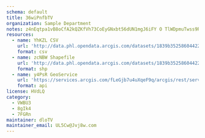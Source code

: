 ```yaml
---
schema: default
title: 36wiPnfbTV 
organization: Sample Department 
notes: z4nEqtpa1vB8oCfA2kQZKfVh73CoEyGNxbt56dUN1mgJ6iFY O TlWDpmuTwss9RaIg2HDnLbqPI807duHXh5xGc4yzwQjUjSMZJ 
resources:
  - name: YhKZL CSV
    url: 'http://data.phl.opendata.arcgis.com/datasets/1839b35258604422b0b520cbb668df0d_0.csv'
    format: csv
  - name: zcNBW Shapefile
    url: 'http://data.phl.opendata.arcgis.com/datasets/1839b35258604422b0b520cbb668df0d_0.zip'
    format: shp
  - name: y4PsR GeoService
    url: 'https://services.arcgis.com/fLeGjb7u4uXqeF9q/arcgis/rest/services/Air_Monitoring_Stations/FeatureServer/0/query'
    format: api
license: HVdLQ 
category:
  - VWBU3 
  - 8gIk4 
  - 7FGRn 
maintainer: dloTV  
maintainer_email: UL5Cw@Jvj8w.com
---
```

